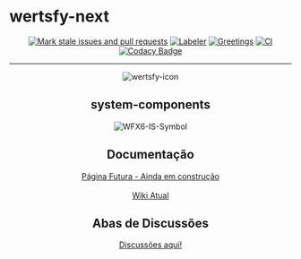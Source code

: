 # wertsfy-next

<div align="center">

  [![Mark stale issues and pull requests](https://github.com/humbanew/wertsfy-next/actions/workflows/stale.yml/badge.svg)](https://github.com/humbanew/wertsfy-next/actions/workflows/stale.yml)
  [![Labeler](https://github.com/humbanew/wertsfy-next/actions/workflows/label.yml/badge.svg)](https://github.com/humbanew/wertsfy-next/actions/workflows/label.yml)
  [![Greetings](https://github.com/humbanew/wertsfy-next/actions/workflows/greetings.yml/badge.svg)](https://github.com/humbanew/wertsfy-next/actions/workflows/greetings.yml)
  [![CI](https://github.com/humbanew/wertsfy-next/actions/workflows/CI.yml/badge.svg?branch=labo%40reunion-pieces)](https://github.com/humbanew/wertsfy-next/actions/workflows/CI.yml)
  [![Codacy Badge](https://app.codacy.com/project/badge/Grade/57225b7ff9904c1a94d5ab37cc0394c6)](https://app.codacy.com?utm_source=gh&utm_medium=referral&utm_content=&utm_campaign=Badge_grade)

  ---

  ![wertsfy-icon](https://github.com/humbanew/wertsfy-next/assets/59739253/a6a349db-e60a-46f2-850a-11344b1fa847)


  ## system-components
  
  ![WFX6-IS-Symbol](https://github.com/humbanew/wertsfy-next/assets/59739253/ef9d37c0-fb14-4e1f-93d1-48301268873f)

<div>

## Documentação

  [Página Futura - Ainda em construção](https://humbanew.com.br/wertsfy)<br><br>
  [Wiki Atual](https://github.com/humbanew/wertsfy/wiki)

## Abas de Discussões

<a href="https://github.com/humbanew/wertsfy/discussions">Discussões aqui!</a>

